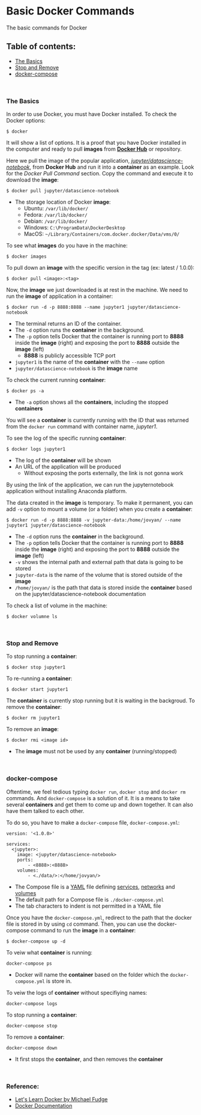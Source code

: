 # Basic Docker Commands
The basic commands for Docker

## Table of contents:  
* [The Basics](#the-basics)
* [Stop and Remove](#stop-and-remove) 
* [docker-compose](#docker-compose)  
<br>

### The Basics

In order to use Docker, you must have Docker installed. To check the Docker options:
```
$ docker
```

It will show a list of options. It is a proof that you have Docker installed in the computer and ready to pull **images** from <a href="https://hub.docker.com"><b>Docker Hub</b></a> or repository.

Here we pull the image of the popular application, <a href="https://hub.docker.com/r/jupyter/datascience-notebook">*jupyter/datascience-notebook*</a>, from <b>Docker Hub</b> and run it into a <b>container</b> as an example.
Look for the *Docker Pull Command* section. Copy the command and execute it to download the **image**:
```
$ docker pull jupyter/datascience-notebook
```

* The storage location of Docker **image**: 
	+ Ubuntu: `/var/lib/docker/`
	+ Fedora: `/var/lib/docker/`
	+ Debian: `/var/lib/docker/`
	+ Windows: `C:\ProgramData\DockerDesktop`
	+ MacOS: `~/Library/Containers/com.docker.docker/Data/vms/0/`

To see what **images** do you have in the machine:
```
$ docker images
```

To pull down an **image** with the specific version in the tag (ex: latest / 1.0.0):
```
$ docker pull <image>:<tag>
```
Now, the **image** we just downloaded is at rest in the machine. We need to run the **image** of application in a container:
```
$ docker run -d -p 8888:8888 --name jupyter1 jupyter/datascience-notebook
```

* The terminal returns an ID of the container. 
* The `-d` option runs the **container** in the background. 
* The `-p` option tells Docker that the container is running port to **8888** inside the **image** (right) and exposing the port to **8888** outside the **image** (left)
	+ **8888** is publicly accessible TCP port
* `jupyter1` is the name of the **container** with the `--name` option
* `jupyter/datascience-notebook` is the **image** name


To check the current running **container**:
```
$ docker ps -a
```

* The `-a` option shows all the **containers**, including the stopped **containers** 

You will see a **container** is currently running with the ID that was returned from the `docker run` command with container name, *jupyter1*.

To see the log of the specific running **container**:
```
$ docker logs jupyter1
```

* The log of the **container** will be shown
* An URL of the application will be produced
	+ Without exposing the ports externally, the link is not gonna work


By using the link of the application, we can run the jupyternotebook application without installing Anaconda platform.

The data created in the **image** is temporary. To make it permanent, you can add `-v` option to mount a volume (or a folder) when you create a **container**:
```
$ docker run -d -p 8888:8888 -v jupyter-data:/home/jovyan/ --name jupyter1 jupyter/datascience-notebook
```

* The `-d` option runs the **container** in the background. 
* The `-p` option tells Docker that the container is running port to **8888** inside the **image** (right) and exposing the port to **8888** outside the **image** (left)
* `-v` shows the internal path and external path that data is going to be stored
* `jupyter-data` is the name of the volume that is stored outside of the **image**
* `/home/jovyan/` is the path that data is stored inside the **container** based on the jupyter/datascience-notebook documentation

To check a list of volume in the machine:
```
$ docker volumne ls
```

<br>

### Stop and Remove

To stop running a **container**:
```
$ docker stop jupyter1
```

To re-running a **container**:
```
$ docker start jupyter1
```

The **container** is currently stop running but it is waiting in the backgroud. To remove the **container**:
```
$ docker rm jupyter1
```

To remove an **image**:
```
$ docker rmi <image id>
```

* The **image** must not be used by any **container** (running/stopped)

<br>

### docker-compose

Oftentime, we feel tedious typing `docker run`, `docker stop` and `docker rm` commands. And `docker-compose` is a solution of it. It is a means to take several **containers** and get them to come up and down together. It can also have them talked to each other.  

To do so, you have to make a `docker-compose` file, `docker-compose.yml`:
```
version: '<1.0.0>'

services:
  <jupyter>:
    image: <jupyter/datascience-notebook>
    ports:
        - <8888>:<8888>
    volumes:
        - <./data/>:</home/jovyan/>

```

* The Compose file is a <a href="https://yaml.org/">YAML</a> file defining <a href="https://docs.docker.com/compose/compose-file/#service-configuration-reference">services</a>, <a href="https://docs.docker.com/compose/compose-file/#network-configuration-reference">networks</a> and <a href="https://docs.docker.com/compose/compose-file/#volume-configuration-reference">volumes</a>
* The default path for a Compose file is `./docker-compose.yml`
* The tab characters to indent is not permitted in a YAML file

Once you have the `docker-compose.yml`, redirect to the path that the docker file is stored in by using `cd` command. Then, you can use the docker-compose command to run the **image** in a **container**:
```
$ docker-compose up -d
```

To veiw what **container** is running:
```
docker-compose ps
```

* Docker will name the **container** based on the folder which the `docker-compose.yml` is store in.

To veiw the logs of **container** without specifiying names:
```
docker-compose logs
```

To stop running a **container**:
```
docker-compose stop
```

To remove a **container**:
```
docker-compose down
```

* It first stops the **container**, and then removes the **container**

<br>

### Reference:  
* [Let's Learn Docker by Michael Fudge](https://www.youtube.com/watch?v=fQORO9QEJN4&t)  
* [Docker Documentation](https://docs.docker.com/)
